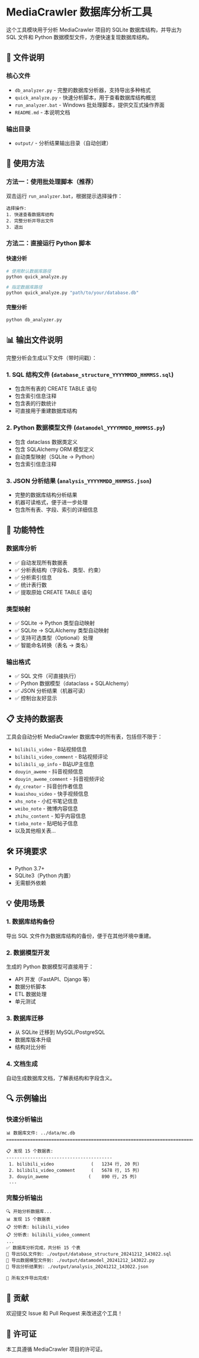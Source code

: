 # MediaCrawler 数据库分析工具

这个工具模块用于分析 MediaCrawler 项目的 SQLite 数据库结构，并导出为 SQL 文件和 Python 数据模型文件，方便快速复现数据库结构。

## 📁 文件说明

### 核心文件
- `db_analyzer.py` - 完整的数据库分析器，支持导出多种格式
- `quick_analyze.py` - 快速分析脚本，用于查看数据库结构概览
- `run_analyzer.bat` - Windows 批处理脚本，提供交互式操作界面
- `README.md` - 本说明文档

### 输出目录
- `output/` - 分析结果输出目录（自动创建）

## 🚀 使用方法

### 方法一：使用批处理脚本（推荐）

双击运行 `run_analyzer.bat`，根据提示选择操作：

```
选择操作:
1. 快速查看数据库结构
2. 完整分析并导出文件
3. 退出
```

### 方法二：直接运行 Python 脚本

#### 快速分析
```bash
# 使用默认数据库路径
python quick_analyze.py

# 指定数据库路径
python quick_analyze.py "path/to/your/database.db"
```

#### 完整分析
```bash
python db_analyzer.py
```

## 📊 输出文件说明

完整分析会生成以下文件（带时间戳）：

### 1. SQL 结构文件 (`database_structure_YYYYMMDD_HHMMSS.sql`)
- 包含所有表的 CREATE TABLE 语句
- 包含索引信息注释
- 包含表的行数统计
- 可直接用于重建数据库结构

### 2. Python 数据模型文件 (`datamodel_YYYYMMDD_HHMMSS.py`)
- 包含 dataclass 数据类定义
- 包含 SQLAlchemy ORM 模型定义
- 自动类型映射（SQLite → Python）
- 包含索引信息注释

### 3. JSON 分析结果 (`analysis_YYYYMMDD_HHMMSS.json`)
- 完整的数据库结构分析结果
- 机器可读格式，便于进一步处理
- 包含所有表、字段、索引的详细信息

## 🔧 功能特性

### 数据库分析
- ✅ 自动发现所有数据表
- ✅ 分析表结构（字段名、类型、约束）
- ✅ 分析索引信息
- ✅ 统计表行数
- ✅ 提取原始 CREATE TABLE 语句

### 类型映射
- ✅ SQLite → Python 类型自动映射
- ✅ SQLite → SQLAlchemy 类型自动映射
- ✅ 支持可选类型（Optional）处理
- ✅ 智能命名转换（表名 → 类名）

### 输出格式
- ✅ SQL 文件（可直接执行）
- ✅ Python 数据模型（dataclass + SQLAlchemy）
- ✅ JSON 分析结果（机器可读）
- ✅ 控制台友好显示

## 📋 支持的数据表

工具会自动分析 MediaCrawler 数据库中的所有表，包括但不限于：

- `bilibili_video` - B站视频信息
- `bilibili_video_comment` - B站视频评论
- `bilibili_up_info` - B站UP主信息
- `douyin_aweme` - 抖音视频信息
- `douyin_aweme_comment` - 抖音视频评论
- `dy_creator` - 抖音创作者信息
- `kuaishou_video` - 快手视频信息
- `xhs_note` - 小红书笔记信息
- `weibo_note` - 微博内容信息
- `zhihu_content` - 知乎内容信息
- `tieba_note` - 贴吧帖子信息
- 以及其他相关表...

## 🛠️ 环境要求

- Python 3.7+
- SQLite3（Python 内置）
- 无需额外依赖

## 💡 使用场景

### 1. 数据库结构备份
导出 SQL 文件作为数据库结构的备份，便于在其他环境中重建。

### 2. 数据模型开发
生成的 Python 数据模型可直接用于：
- API 开发（FastAPI、Django 等）
- 数据分析脚本
- ETL 数据处理
- 单元测试

### 3. 数据库迁移
- 从 SQLite 迁移到 MySQL/PostgreSQL
- 数据库版本升级
- 结构对比分析

### 4. 文档生成
自动生成数据库文档，了解表结构和字段含义。

## 🔍 示例输出

### 快速分析输出
```
📊 数据库文件: ../data/mc.db
================================================================================

📋 发现 15 个数据表:
----------------------------------------
 1. bilibili_video              (   1234 行, 20 列)
 2. bilibili_video_comment      (   5678 行, 15 列)
 3. douyin_aweme               (    890 行, 25 列)
 ...
```

### 完整分析输出
```
🔍 开始分析数据库...
📊 发现 15 个数据表
📋 分析表: bilibili_video
📋 分析表: bilibili_video_comment
...
✅ 数据库分析完成，共分析 15 个表
📝 导出SQL文件到: ./output/database_structure_20241212_143022.sql
🐍 导出数据模型文件到: ./output/datamodel_20241212_143022.py
📄 导出分析结果到: ./output/analysis_20241212_143022.json

🎉 所有文件导出完成!
```

## 🤝 贡献

欢迎提交 Issue 和 Pull Request 来改进这个工具！

## 📄 许可证

本工具遵循 MediaCrawler 项目的许可证。